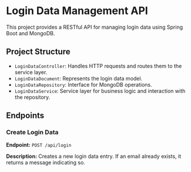 # Login Data Management API

This project provides a RESTful API for managing login data using Spring Boot and MongoDB.

## Project Structure

- `LoginDataController`: Handles HTTP requests and routes them to the service layer.
- `LoginDataDocument`: Represents the login data model.
- `LoginDataRepository`: Interface for MongoDB operations.
- `LoginDataService`: Service layer for business logic and interaction with the repository.

## Endpoints

### Create Login Data

**Endpoint:** `POST /api/login`

**Description:** Creates a new login data entry. If an email already exists, it returns a message indicating so.
